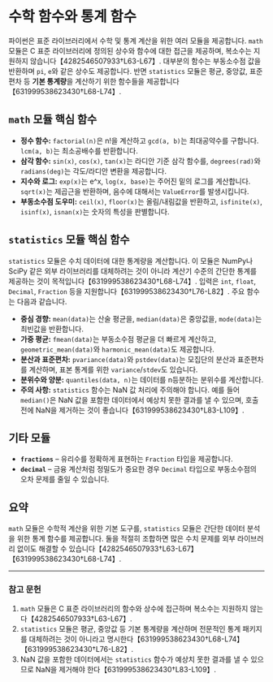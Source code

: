 # 수학 함수와 통계 함수

파이썬은 표준 라이브러리에서 수학 및 통계 계산을 위한 여러 모듈을 제공합니다. `math` 모듈은 C 표준 라이브러리에 정의된 상수와 함수에 대한 접근을 제공하며, 복소수는 지원하지 않습니다【4282546507933†L63-L67】. 대부분의 함수는 부동소수점 값을 반환하며 `pi`, `e`와 같은 상수도 제공합니다. 반면 `statistics` 모듈은 평균, 중앙값, 표준편차 등 **기본 통계량**을 계산하기 위한 함수들을 제공합니다【631999538623430†L68-L74】.

## `math` 모듈 핵심 함수

* **정수 함수:** `factorial(n)`은 n!을 계산하고 `gcd(a, b)`는 최대공약수를 구합니다. `lcm(a, b)`는 최소공배수를 반환합니다.
* **삼각 함수:** `sin(x)`, `cos(x)`, `tan(x)`는 라디안 기준 삼각 함수를, `degrees(rad)`와 `radians(deg)`는 각도/라디안 변환을 제공합니다.
* **지수와 로그:** `exp(x)`는 e^x, `log(x, base)`는 주어진 밑의 로그를 계산합니다. `sqrt(x)`는 제곱근을 반환하며, 음수에 대해서는 `ValueError`를 발생시킵니다.
* **부동소수점 도우미:** `ceil(x)`, `floor(x)`는 올림/내림값을 반환하고, `isfinite(x)`, `isinf(x)`, `isnan(x)`는 숫자의 특성을 판별합니다.

## `statistics` 모듈 핵심 함수

`statistics` 모듈은 수치 데이터에 대한 통계량을 계산합니다. 이 모듈은 NumPy나 SciPy 같은 외부 라이브러리를 대체하려는 것이 아니라 계산기 수준의 간단한 통계를 제공하는 것이 목적입니다【631999538623430†L68-L74】. 입력은 `int`, `float`, `Decimal`, `Fraction` 등을 지원합니다【631999538623430†L76-L82】. 주요 함수는 다음과 같습니다.

* **중심 경향:** `mean(data)`는 산술 평균을, `median(data)`은 중앙값을, `mode(data)`는 최빈값을 반환합니다.
* **가중 평균:** `fmean(data)`는 부동소수점 평균을 더 빠르게 계산하고, `geometric_mean(data)`와 `harmonic_mean(data)`도 제공합니다.
* **분산과 표준편차:** `pvariance(data)`와 `pstdev(data)`는 모집단의 분산과 표준편차를 계산하며, 표본 통계를 위한 `variance`/`stdev`도 있습니다.
* **분위수와 양분:** `quantiles(data, n)`는 데이터를 n등분하는 분위수를 계산합니다.
* **주의 사항:** `statistics` 함수는 NaN 값 처리에 주의해야 합니다. 예를 들어 `median()`은 NaN 값을 포함한 데이터에서 예상치 못한 결과를 낼 수 있으며, 호출 전에 NaN을 제거하는 것이 좋습니다【631999538623430†L83-L109】.

## 기타 모듈

* **`fractions`** – 유리수를 정확하게 표현하는 `Fraction` 타입을 제공합니다.
* **`decimal`** – 금융 계산처럼 정밀도가 중요한 경우 `Decimal` 타입으로 부동소수점의 오차 문제를 줄일 수 있습니다.

## 요약

`math` 모듈은 수학적 계산을 위한 기본 도구를, `statistics` 모듈은 간단한 데이터 분석을 위한 통계 함수를 제공합니다. 둘을 적절히 조합하면 많은 수치 문제를 외부 라이브러리 없이도 해결할 수 있습니다【4282546507933†L63-L67】【631999538623430†L68-L74】.

---

### 참고 문헌

1. `math` 모듈은 C 표준 라이브러리의 함수와 상수에 접근하며 복소수는 지원하지 않는다【4282546507933†L63-L67】.
2. `statistics` 모듈은 평균, 중앙값 등 기본 통계량을 계산하며 전문적인 통계 패키지를 대체하려는 것이 아니라고 명시한다【631999538623430†L68-L74】【631999538623430†L76-L82】.
3. NaN 값을 포함한 데이터에서는 `statistics` 함수가 예상치 못한 결과를 낼 수 있으므로 NaN을 제거해야 한다【631999538623430†L83-L109】.